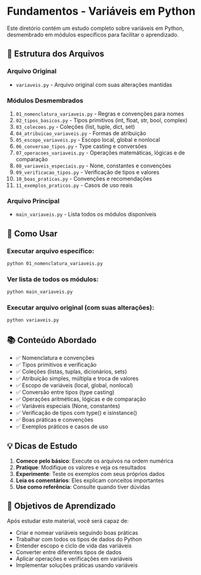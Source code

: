 # Fundamentos - Variáveis em Python

Este diretório contém um estudo completo sobre variáveis em Python, desmembrado em módulos específicos para facilitar o aprendizado.

## 📁 Estrutura dos Arquivos

### Arquivo Original
- `variaveis.py` - Arquivo original com suas alterações mantidas

### Módulos Desmembrados
1. `01_nomenclatura_variaveis.py` - Regras e convenções para nomes
2. `02_tipos_basicos.py` - Tipos primitivos (int, float, str, bool, complex)
3. `03_colecoes.py` - Coleções (list, tuple, dict, set)
4. `04_atribuicao_variaveis.py` - Formas de atribuição
5. `05_escopo_variaveis.py` - Escopo local, global e nonlocal
6. `06_conversao_tipos.py` - Type casting e conversões
7. `07_operacoes_variaveis.py` - Operações matemáticas, lógicas e de comparação
8. `08_variaveis_especiais.py` - None, constantes e convenções
9. `09_verificacao_tipos.py` - Verificação de tipos e valores
10. `10_boas_praticas.py` - Convenções e recomendações
11. `11_exemplos_praticos.py` - Casos de uso reais

### Arquivo Principal
- `main_variaveis.py` - Lista todos os módulos disponíveis

## 🚀 Como Usar

### Executar arquivo específico:
```bash
python 01_nomenclatura_variaveis.py
```

### Ver lista de todos os módulos:
```bash
python main_variaveis.py
```

### Executar arquivo original (com suas alterações):
```bash
python variaveis.py
```

## 📚 Conteúdo Abordado

- ✅ Nomenclatura e convenções
- ✅ Tipos primitivos e verificação
- ✅ Coleções (listas, tuplas, dicionários, sets)
- ✅ Atribuição simples, múltipla e troca de valores
- ✅ Escopo de variáveis (local, global, nonlocal)
- ✅ Conversão entre tipos (type casting)
- ✅ Operações aritméticas, lógicas e de comparação
- ✅ Variáveis especiais (None, constantes)
- ✅ Verificação de tipos com type() e isinstance()
- ✅ Boas práticas e convenções
- ✅ Exemplos práticos e casos de uso

## 💡 Dicas de Estudo

1. **Comece pelo básico**: Execute os arquivos na ordem numérica
2. **Pratique**: Modifique os valores e veja os resultados
3. **Experimente**: Teste os exemplos com seus próprios dados
4. **Leia os comentários**: Eles explicam conceitos importantes
5. **Use como referência**: Consulte quando tiver dúvidas

## 🎯 Objetivos de Aprendizado

Após estudar este material, você será capaz de:
- Criar e nomear variáveis seguindo boas práticas
- Trabalhar com todos os tipos de dados do Python
- Entender escopo e ciclo de vida das variáveis
- Converter entre diferentes tipos de dados
- Aplicar operações e verificações em variáveis
- Implementar soluções práticas usando variáveis